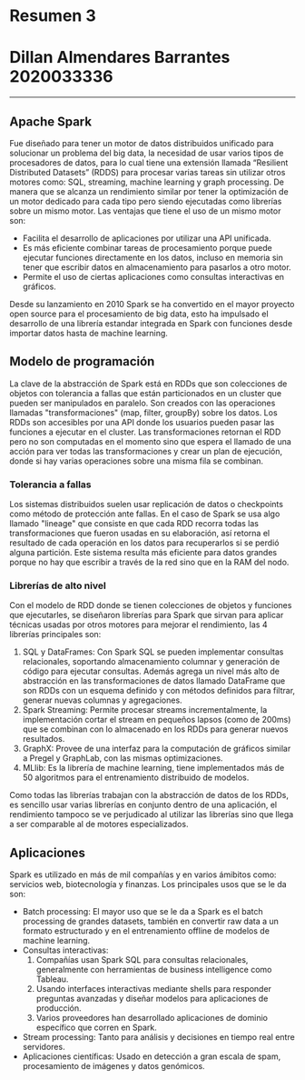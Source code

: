 # Resumen 3
# Dillan Almendares Barrantes 2020033336 
****

## Apache Spark
Fue diseñado para tener un motor de datos distribuidos unificado para solucionar un problema del big data, la necesidad de usar varios tipos de procesadores de datos, para lo cual tiene una extensión llamada “Resilient Distributed Datasets” (RDDS) para procesar varias tareas sin utilizar otros motores como: SQL, streaming, machine learning y graph processing. De manera que se alcanza un rendimiento similar por tener la optimización de un motor dedicado para cada tipo pero siendo ejecutadas como librerías sobre un mismo motor. 
Las ventajas que tiene el uso de un mismo motor son:
+ Facilita el desarrollo de aplicaciones por utilizar una API unificada.
+ Es más eficiente combinar tareas de procesamiento porque puede ejecutar funciones directamente en los datos, incluso en memoria sin tener que escribir datos en almacenamiento para pasarlos a otro motor.
+ Permite el uso de ciertas aplicaciones como consultas interactivas en gráficos.

Desde su lanzamiento en 2010 Spark se ha convertido en el mayor proyecto open source para el procesamiento de big data, esto ha impulsado el desarrollo de una librería estandar integrada en Spark con funciones desde importar datos hasta de machine learning.

## Modelo de programación 
La clave de la abstracción de Spark está en RDDs que son colecciones de objetos con tolerancia a fallas que están particionados en un cluster que pueden ser manipulados en paralelo. Son creados con las operaciones llamadas "transformaciones" (map, filter, groupBy) sobre los datos. Los RDDs son accesibles por una API donde los usuarios pueden pasar las funciones a ejecutar en el cluster. Las transformaciones retornan el RDD pero no son computadas en el momento sino que espera el llamado de una acción para ver todas las transformaciones y crear un plan de ejecución, donde si hay varias operaciones sobre una misma fila se combinan.

### Tolerancia a fallas
Los sistemas distribuidos suelen usar replicación de datos o checkpoints como método de protección ante fallas. En el caso de Spark se usa algo llamado "lineage" que consiste en que cada RDD recorra todas las transformaciones que fueron usadas en su elaboración, así retorna el resultado de cada operación en los datos para recuperarlos si se perdió alguna partición. Este sistema resulta más eficiente para datos grandes porque no hay que escribir a través de la red sino que en la RAM del nodo.

### Librerías de alto nivel
Con el modelo de RDD donde se tienen colecciones de objetos y funciones que ejecutarles, se diseñaron librerías para Spark que sirvan para aplicar técnicas usadas por otros motores para mejorar el rendimiento, las 4 librerías principales son:
1. SQL y DataFrames: Con Spark SQL se pueden implementar consultas relacionales, soportando almacenamiento columnar y generación de código para ejecutar consultas. Además agrega un nivel más alto de abstracción en las transformaciones de datos llamado DataFrame que son RDDs con un esquema definido y con métodos definidos para filtrar, generar nuevas columnas y agregaciones.
2. Spark Streaming: Permite procesar streams incrementalmente, la implementación cortar el stream en pequeños lapsos (como de 200ms) que se combinan con lo almacenado en los RDDs para generar nuevos resultados.
3. GraphX: Provee de una interfaz para la computación de gráficos similar a Pregel y GraphLab, con las mismas optimizaciones.
4. MLlib: Es la librería de machine learning, tiene implementados más de 50 algoritmos para el entrenamiento distribuido de modelos.

Como todas las librerías trabajan con la abstracción de datos de los RDDs, es sencillo usar varias librerías en conjunto dentro de una aplicación, el rendimiento tampoco se ve perjudicado al utilizar las librerías sino que llega a ser comparable al de motores especializados.

## Aplicaciones
Spark es utilizado en más de mil compañías y en varios ámibitos como: servicios web, biotecnología y finanzas.
Los principales usos que se le da son:
+ Batch processing: El mayor uso que se le da a Spark es el batch processing de grandes datasets, también en convertir raw data a un formato estructurado y en el entrenamiento offline de modelos de machine learning.
+ Consultas interactivas:
  1.  Compañías usan Spark SQL para consultas relacionales, generalmente con herramientas de business intelligence como Tableau.
  2.  Usando interfaces interactivas mediante shells para responder preguntas avanzadas y diseñar modelos para aplicaciones de producción.
  3.  Varios proveedores han desarrollado aplicaciones de dominio específico que corren en Spark.
+ Stream processing: Tanto para análisis y decisiones en tiempo real entre servidores.
+ Aplicaciones científicas: Usado en detección a gran escala de spam, procesamiento de imágenes y datos genómicos.